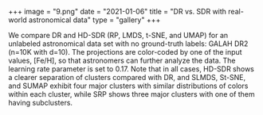 +++
image = "9.png"
date = "2021-01-06"
title = "DR vs. SDR with real-world astronomical data"
type = "gallery"
+++

We compare DR and HD-SDR (RP, LMDS, t-SNE, and UMAP) for an unlabeled astronomical data set with no ground-truth labels: GALAH DR2 (n=10K with d=10). The projections are color-coded by one of the input values, [Fe/H], so that astronomers can further analyze the data. The learning rate parameter is set to 0.17. Note that in all cases, HD-SDR shows a clearer separation of clusters compared with DR, and SLMDS, St-SNE, and SUMAP exhibit four major clusters with similar distributions of colors within each cluster, while SRP shows three major clusters with one of them having subclusters.